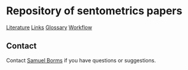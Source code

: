 
# Repository of sentometrics papers

[Literature](./literature.md)
[Links](./links.md)
[Glossary](./glossary.md)
[Workflow](./workflow.md)

<!--- TODO: escape \R, make sure DOI links work, fallback if no link --->
<!--- TODO: add multiple pages, see https://github.com/pages-themes/midnight/blob/master/index.md --->

## Contact

Contact [Samuel Borms](mailto:borms_sam@hotmail.com) if you have questions or suggestions.

